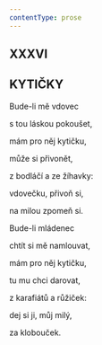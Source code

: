 ```yaml
---
contentType: prose
---
```


## XXXVI  

## KYTIČKY

Bude-li mě vdovec  

s tou láskou pokoušet,

mám pro něj kytičku,

může si přivonět,

z bodláčí a ze žíhavky:

vdovečku, přivoň si,

na milou zpomeň si.

Bude-li mládenec

chtít si mě namlouvat,

mám pro něj kytičku,

tu mu chci darovat,

z karafiátů a růžiček:

dej si ji, můj milý,

za klobouček.
